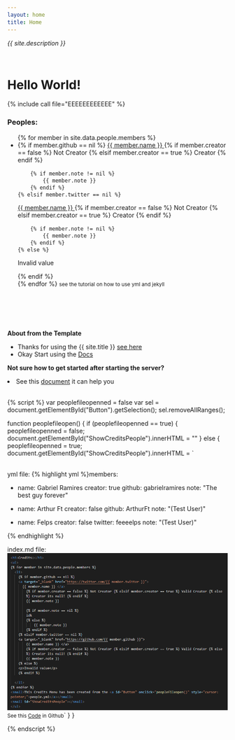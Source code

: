 ```yaml
---
layout: home
title: Home
---
```


<p><i>{{ site.description }}</i></p>

<br>

<h1>Hello World!</h1>
{% include call file="EEEEEEEEEEEE" %}

<h3>Peoples:</h3>
<ul>
{% for member in site.data.people.members %}
  <li>
    {% if member.github == nil %}
<a target="_blank" href="https://twitter.com/{{ member.twitter }}">
      {{ member.name }} </a>
        {% if member.creator == false %} Not Creator {% elsif member.creator == true %} Creator {% endif %}

        {% if member.note != nil %}
            {{ member.note }}
        {% endif %}
    {% elsif member.twitter == nil %}

<a target="_blank" href="https://github.com/{{ member.github }}">
        {{ member.name }} </a>
        {% if member.creator == false %} Not Creator {% elsif member.creator == true %} Creator {% endif %}

        {% if member.note != nil %}
            {{ member.note }}
        {% endif %}
    {% else %}

<p>Invalid value</p>
    {% endif %}

  </li>
{% endfor %}
<small>see the tutorial on how to use <a id="Button" onclick="peoplefileopen()" style="cursor: pointer;">yml and jekyll</a></small>
<small id="ShowCreditsPeople"></small>
</ul>

<br><br><br><br>

<b>About from the Template</b>

- Thanks for using the {{ site.title }} <a href="https://github.com/gabrielramires/Jekyll_Template">see here</a>
- Okay Start using the <a href="Docs">Docs</a>

<b>Not sure how to get started after starting the server?</b>

<li>See this <a href="Docs/After">document</a> it can help you</li>

<br>

{% script %}
var peoplefileopenned = false
var sel = document.getElementById("Button").getSelection();
sel.removeAllRanges();

function peoplefileopen() {
if (peoplefileopenned == true) {
peoplefileopenned = false;
document.getElementById("ShowCreditsPeople").innerHTML = ""
} else {
peoplefileopenned = true;
document.getElementById("ShowCreditsPeople").innerHTML = `

<br> yml file:
{% highlight yml %}members:

- name: Gabriel Ramires
  creator: true
  github: gabrielramires
  note: "The best guy forever"

- name: Arthur Ft
  creator: false
  github: ArthurFt
  note: "(Test User)"

- name: Felps
  creator: false
  twitter: feeeelps
  note: "(Test User)"

{% endhighlight %}

index.md file:
<a target="_blank" href="Assets/Images/CodeScreamShoot1.png"><img src="Assets/Images/CodeScreamShoot1.png" alt="Code Scream Shoot (UNLOADED)"></a>
<small>See this <a href="https://gist.github.com/gabrielramires/22652461638c32cfcb7f138140494800">Code</a> in Github</small>`
}
}

{% endscript %}
